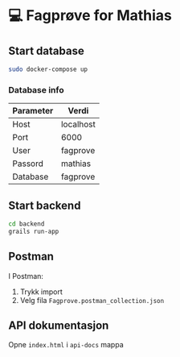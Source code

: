 # :computer: Fagprøve for Mathias

## Start database

```bash
sudo docker-compose up
```

### Database info

Parameter | Verdi
------------ | -------------
Host | localhost
Port | 6000
User | fagprove
Passord | mathias
Database | fagprove

## Start backend

```bash
cd backend
grails run-app
```

## Postman

I Postman:

1. Trykk import
2. Velg fila `Fagprove.postman_collection.json`

## API dokumentasjon

Opne `index.html` i `api-docs` mappa
